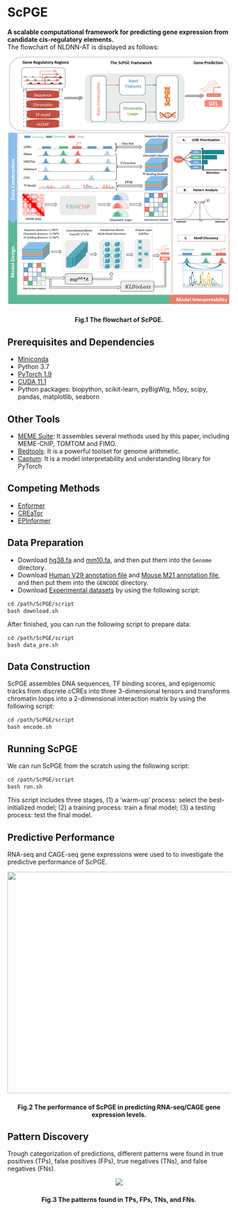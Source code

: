 # ScPGE

**A scalable computational framework for predicting gene expression from candidate cis-regulatory elements.** <br/>
The flowchart of NLDNN-AT is displayed as follows:

<p align="center"> 
<img src=https://github.com/turningpoint1988/ScPGE/blob/main/picture/flowchart.jpg>
</p>

<h4 align="center"> 
Fig.1 The flowchart of ScPGE.
</h4>

## Prerequisites and Dependencies

- [Miniconda](https://docs.conda.io/projects/miniconda/en/latest/)
- Python 3.7
- [PyTorch 1.9](https://pytorch.org/)
- [CUDA 11.1](https://developer.nvidia.com/cuda-11.1.1-download-archive)
- Python packages: biopython, scikit-learn, pyBigWig, h5py, scipy, pandas, matplotlib, seaborn

## Other Tools

- [MEME Suite](https://meme-suite.org/meme/doc/download.html): It assembles several methods used by this paper, including MEME-ChIP, TOMTOM and FIMO.
- [Bedtools](https://bedtools.readthedocs.io/en/latest/content/installation.html): It is a powerful toolset for genome arithmetic.
- [Captum](https://github.com/pytorch/captum): It is a model interpretability and understanding library for PyTorch

## Competing Methods

- [Enformer](https://github.com/google-deepmind/deepmind-research/tree/master/enformer)
- [CREaTor](https://github.com/DLS5-Omics/CREaTor)
- [EPInformer](https://github.com/pinellolab/EPInformer)

## Data Preparation

- Download [hg38.fa](https://hgdownload.soe.ucsc.edu/downloads.html#human) and [mm10.fa](https://hgdownload.soe.ucsc.edu/downloads.html#mouse), and then put them into the `Genome` directory.
- Download [Human V29 annotation file](https://www.gencodegenes.org/human/release_29.html) and [Mouse M21 annotation file](https://www.gencodegenes.org/mouse/release_M21.html), and then put them into the `GENCODE` directory.
- Download [Experimental datasets](https://www.encodeproject.org) by using the following script:

```
cd /path/ScPGE/script
bash download.sh
```

After finished, you can run the following script to prepare data:

```
cd /path/ScPGE/script
bash data_pre.sh
```

## Data Construction 

 ScPGE assembles DNA sequences, TF binding scores, and epigenomic tracks from discrete cCREs into three 3-dimensional tensors and transforms chromatin loops into a 2-dimensional interaction matrix by using the following script: 

```
cd /path/ScPGE/script
bash encode.sh
```

## Running ScPGE

We can run ScPGE from the scratch using the following script:

```
cd /path/ScPGE/script
bash run.sh
```

This script includes three stages, (1) a ‘warm-up’ process: select the best-initialized model; (2) a training process: train a final model; (3) a testing process:  test the final model.



## Predictive Performance

RNA-seq and CAGE-seq gene expressions were used to to investigate the predictive performance of ScPGE.

<p align="center"> 
<img src=https://github.com/turningpoint1988/NLDNN/blob/main/picture/performance.jpg width = "600" height = "500">
</p>

<h4 align="center"> 
Fig.2 The performance of ScPGE in predicting RNA-seq/CAGE gene expression levels.
</h4>

## Pattern Discovery

Trough categorization of predictions, different patterns were found in true positives (TPs), false positives (FPs), true negatives (TNs), and false negatives (FNs).

<p align="center"> 
<img src=https://github.com/turningpoint1988/NLDNN/blob/main/picture/pattern.jpg>
</p>

<h4 align="center"> 
Fig.3 The patterns found in TPs, FPs, TNs, and FNs.
</h4>
